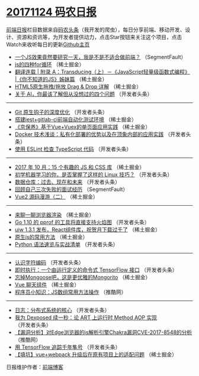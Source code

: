 # [20171124 码农日报](https://toutiao.qdkfweb.cn/date/2017/11/24)

[前端日报](https://qdkfweb.cn/c/news)栏目数据来自[码农头条](https://toutiao.qdkfweb.cn/)（我开发的爬虫），每日分享前端、移动开发、设计、资源和资讯等，为开发者提供动力，点击Star按钮来关注这个项目，点击Watch来收听每日的更新[Github主页](https://github.com/kujian/frontendDaily)
* [一个JS效果竟然要研究一天，我是不是不适合做前端？](https://toutiao.qdkfweb.cn/57369.html) （SegmentFault）
* [js的四种for循环](https://toutiao.qdkfweb.cn/57386.html) （稀土掘金）
* [翻译连载 | 附录 A：Transducing（上）－《JavaScript轻量级函数式编程》 |《你不知道的JS》姊妹篇](https://toutiao.qdkfweb.cn/57390.html) （稀土掘金）
* [HTML5原生拖拽/拖放 Drag &amp; Drop 详解](https://toutiao.qdkfweb.cn/57378.html) （稀土掘金）
* [关于 AI，你最该了解但从没想过的四个问题](https://toutiao.qdkfweb.cn/57309.html) （开发者头条）

***
* [Git 原生钩子的深度优化](https://toutiao.qdkfweb.cn/57310.html) （开发者头条）
* [搭建jest+gitlab-ci前端自动化测试环境](https://toutiao.qdkfweb.cn/57384.html) （稀土掘金）
* [《京保养》基于Vue+Vuex的单页面应用实践](https://toutiao.qdkfweb.cn/57387.html) （稀土掘金）
* [Docker 技术浅谈：私有化部署的优势以及在顶象内部的应用实践](https://toutiao.qdkfweb.cn/57316.html) （开发者头条）
* [使用 ESLint 检查 TypeScript 代码](https://toutiao.qdkfweb.cn/57318.html) （开发者头条）

***
* [2017 年 10 月：15 个有趣的 JS 和 CSS 库](https://toutiao.qdkfweb.cn/57380.html) （稀土掘金）
* [初学机器学习的你，是否掌握了这样的 Linux 技巧？](https://toutiao.qdkfweb.cn/57298.html) （开发者头条）
* [数据仓库：过去、现在和未来](https://toutiao.qdkfweb.cn/57312.html) （开发者头条）
* [回顾自己三次失败的面试经历](https://toutiao.qdkfweb.cn/57370.html) （SegmentFault）
* [Vue2 源码漫游（二）](https://toutiao.qdkfweb.cn/57376.html) （稀土掘金）

***
* [来聊一聊浏览器渲染](https://toutiao.qdkfweb.cn/57388.html) （稀土掘金）
* [Go 1.10 的 pprof 的工具将直接支持火焰图](https://toutiao.qdkfweb.cn/57306.html) （开发者头条）
* [uiw 1.3.1 发布，React组件库，祝贺月下载过千了](https://toutiao.qdkfweb.cn/57389.html) （稀土掘金）
* [原生js的常用方法](https://toutiao.qdkfweb.cn/57379.html) （稀土掘金）
* [Python 语法速览与实战清单](https://toutiao.qdkfweb.cn/57307.html) （开发者头条）

***
* [认识字符编码](https://toutiao.qdkfweb.cn/57308.html) （开发者头条）
* [即时执行：一个由运行定义的命令式 TensorFlow 接口](https://toutiao.qdkfweb.cn/57319.html) （开发者头条）
* [忘掉Mongoose吧，这是更优雅的Mongorito](https://toutiao.qdkfweb.cn/57381.html) （稀土掘金）
* [Vue 聊天组件](https://toutiao.qdkfweb.cn/57382.html) （稀土掘金）
* [程序员小知识：JS数组常用方法操作](https://toutiao.qdkfweb.cn/57423.html) （推酷网）

***
* [日志：分布式系统的核心](https://toutiao.qdkfweb.cn/57302.html) （开发者头条）
* [我为 Dexposed 续一秒：论 ART 上运行时 Method AOP 实现](https://toutiao.qdkfweb.cn/57313.html) （开发者头条）
* [【漏洞分析】对Edge浏览器的js解析引擎Chakra漏洞CVE-2017-8548的分析](https://toutiao.qdkfweb.cn/57413.html) （推酷网）
* [用 TensorFlow 追踪千年隼号](https://toutiao.qdkfweb.cn/57314.html) （开发者头条）
* [【填坑】vue+webpack 升级后在原有项目上的适配问题](https://toutiao.qdkfweb.cn/57377.html) （稀土掘金）

日报维护作者：[前端博客](https://qdkfweb.cn/) 